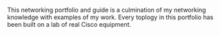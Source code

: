 This networking portfolio and guide is a culmination of my networking knowledge with examples of my work. Every toplogy in this portfolio has been built on a lab of real Cisco equipment.

